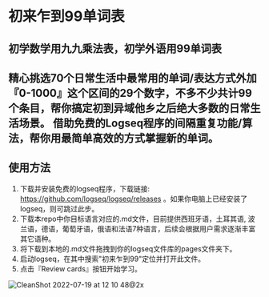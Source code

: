 # 初来乍到99单词表
初学数学用九九乘法表，初学外语用99单词表
------

精心挑选70个日常生活中最常用的单词/表达方式外加『0-1000』这个区间的29个数字，不多不少共计99个条目，帮你搞定初到异域他乡之后绝大多数的日常生活场景。
借助免费的Logseq程序的间隔重复功能/算法，帮你用最简单高效的方式掌握新的单词。
------
## 使用方法
1. 下载并安装免费的logseq程序，下载链接: https://github.com/logseq/logseq/releases 。如果你电脑上已经安装了logseq，则可跳过此步。
2. 下载本repo中你目标语言对应的.md文件，目前提供西班牙语，土耳其语, 波兰语，德语，葡萄牙语，俄语和法语7种语言，后续会根据用户需求逐渐丰富其它语种。
3. 将下载到本地的.md文件拖拽到你的logseq文件库的pages文件夹下。
4. 启动logseq，在其中搜索"初来乍到99"定位并打开此文件。
5. 点击『Review cards』按钮开始学习。

![CleanShot 2022-07-19 at 12 10 48@2x](https://user-images.githubusercontent.com/15899808/179713403-4ed4ce89-36e4-4405-84ad-02233033b56e.png)
